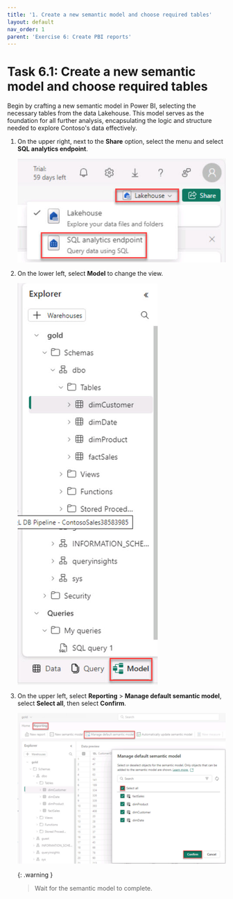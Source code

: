 ```yaml
---
title: '1. Create a new semantic model and choose required tables'
layout: default
nav_order: 1
parent: 'Exercise 6: Create PBI reports'
---
```


# Task 6.1: Create a new semantic model and choose required tables

Begin by crafting a new semantic model in Power BI, selecting the necessary tables from the data Lakehouse. This model serves as the foundation for all further analysis, encapsulating the logic and structure needed to explore Contoso's data effectively.

1. On the upper right, next to the **Share** option, select the menu and select **SQL analytics endpoint**.

    ![sqlbutton.jpg](../media/instructions254096/sqlbutton.jpg)

1. On the lower left, select **Model** to change the view.

    ![model1.jpg](../media/instructions254096/model1.jpg)

1. On the upper left, select **Reporting** > **Manage default semantic model**, select **Select all**, then select **Confirm**. 

    ![reporting45.jpg](../media/instructions254096/reporting45.jpg)

   {: .warning }
   > Wait for the semantic model to complete.
